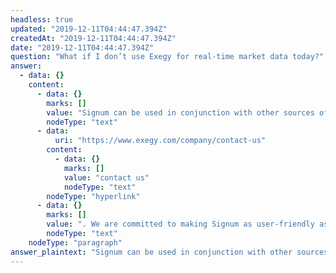 ```yaml
---
headless: true
updated: "2019-12-11T04:44:47.394Z"
createdAt: "2019-12-11T04:44:47.394Z"
date: "2019-12-11T04:44:47.394Z"
question: "What if I don’t use Exegy for real-time market data today?"
answer:
  - data: {}
    content:
      - data: {}
        marks: []
        value: "Signum can be used in conjunction with other sources of real-time market data. The normalized market data values included in update events can be used to synchronize more easily with other sources of market data. Have other integration questions? Please "
        nodeType: "text"
      - data:
          uri: "https://www.exegy.com/company/contact-us"
        content:
          - data: {}
            marks: []
            value: "contact us"
            nodeType: "text"
        nodeType: "hyperlink"
      - data: {}
        marks: []
        value: ". We are committed to making Signum as user-friendly as possible."
        nodeType: "text"
    nodeType: "paragraph"
answer_plaintext: "Signum can be used in conjunction with other sources of real-time market data. The normalized market data values included in update events can be used to synchronize more easily with other sources of market data. Have other integration questions? Please contact us. We are committed to making Signum as user-friendly as possible."
---
```

